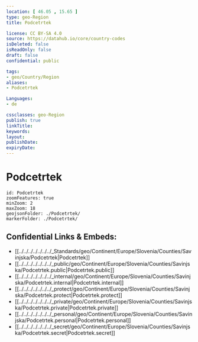 ```yaml
---
location: [ 46.05 , 15.65 ] 
type: geo-Region
title: Podcetrtek

license: CC BY-SA 4.0
source: https://datahub.io/core/country-codes
isDeleted: false
isReadOnly: false
draft: false
confidential: public

tags:
- geo/Country/Region
aliases:
- Podcetrtek

Languages:
- de

cssclasses: geo-Region
publish: true
linkTitle: 
keywords: 
layout: 
publishDate: 
expiryDate: 
---
```


# Podcetrtek

```leaflet
id: Podcetrtek
zoomFeatures: true 
minZoom: 2 
maxZoom: 18
geojsonFolder: ./Podcetrtek/
markerFolder: ./Podcetrtek/
```


## Confidential Links & Embeds: 
- [[../../../../../../../_Standards/geo/Continent/Europe/Slovenia/Counties/Savinjska/Podcetrtek|Podcetrtek]] 
- [[../../../../../../../_public/geo/Continent/Europe/Slovenia/Counties/Savinjska/Podcetrtek.public|Podcetrtek.public]] 
- [[../../../../../../../_internal/geo/Continent/Europe/Slovenia/Counties/Savinjska/Podcetrtek.internal|Podcetrtek.internal]] 
- [[../../../../../../../_protect/geo/Continent/Europe/Slovenia/Counties/Savinjska/Podcetrtek.protect|Podcetrtek.protect]] 
- [[../../../../../../../_private/geo/Continent/Europe/Slovenia/Counties/Savinjska/Podcetrtek.private|Podcetrtek.private]] 
- [[../../../../../../../_personal/geo/Continent/Europe/Slovenia/Counties/Savinjska/Podcetrtek.personal|Podcetrtek.personal]] 
- [[../../../../../../../_secret/geo/Continent/Europe/Slovenia/Counties/Savinjska/Podcetrtek.secret|Podcetrtek.secret]] 

